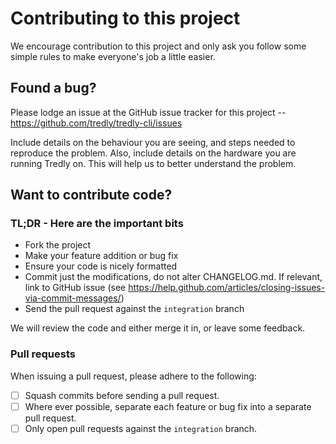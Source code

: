 # Contributing to this project

We encourage contribution to this project and only ask you follow some simple rules to make everyone's job a little easier.

## Found a bug?

Please lodge an issue at the GitHub issue tracker for this project -- <https://github.com/tredly/tredly-cli/issues>

Include details on the behaviour you are seeing, and steps needed to reproduce the problem. Also, include details on the hardware you are running Tredly on. This will help us to better understand the problem.

## Want to contribute code?

### TL;DR - Here are the important bits

* Fork the project
* Make your feature addition or bug fix
* Ensure your code is nicely formatted
* Commit just the modifications, do not alter CHANGELOG.md. If relevant, link to GitHub issue (see <https://help.github.com/articles/closing-issues-via-commit-messages/>)
* Send the pull request against the `integration` branch

We will review the code and either merge it in, or leave some feedback.

### Pull requests

When issuing a pull request, please adhere to the following:

- [ ] Squash commits before sending a pull request.
- [ ] Where ever possible, separate each feature or bug fix into a separate pull request.
- [ ] Only open pull requests against the `integration` branch.
